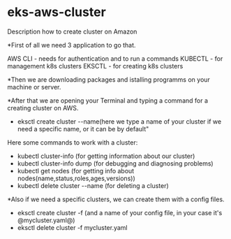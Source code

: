 # eks-aws-cluster

Description how to create cluster on Amazon

*First of all we need 3 application to go that.

AWS CLI - needs for authentication and to run a commands
KUBECTL - for management k8s clusters
EKSCTL - for creating k8s clusters

*Then we are downloading packages and istalling programms on your machine or server.

*After that we are opening your Terminal and typing a command for a creating cluster on AWS. 
- eksctl create cluster --name(here we type a name of your cluster if we need a specific name, or it can be by default"

Here some commands to work with a cluster:

- kubectl cluster-info (for getting information about our cluster)
- kubectl cluster-info dump (for debugging and diagnosing problems)
- kubectl get nodes (for getting info about nodes(name,status,roles,ages,versions))
- kubectl delete cluster --name (for deleting a cluster)

*Also if we need a specific clusters, we can create them with a config files.

- eksctl create cluster -f (and a name of your config file, in your case it's @mycluster.yaml@)
- eksctl delete cluster -f mycluster.yaml
